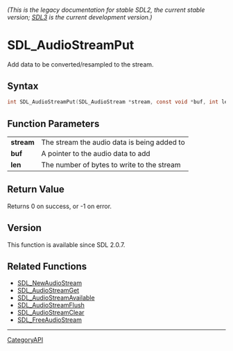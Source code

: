 ###### (This is the legacy documentation for stable SDL2, the current stable version; [SDL3](https://wiki.libsdl.org/SDL3/) is the current development version.)
# SDL_AudioStreamPut

Add data to be converted/resampled to the stream.

## Syntax

```c
int SDL_AudioStreamPut(SDL_AudioStream *stream, const void *buf, int len);

```

## Function Parameters

|                |                                             |
| -------------- | ------------------------------------------- |
| **stream**     | The stream the audio data is being added to |
| **buf**        | A pointer to the audio data to add          |
| **len**        | The number of bytes to write to the stream  |

## Return Value

Returns 0 on success, or -1 on error.

## Version

This function is available since SDL 2.0.7.

## Related Functions

* [SDL_NewAudioStream](SDL_NewAudioStream.md)
* [SDL_AudioStreamGet](SDL_AudioStreamGet.md)
* [SDL_AudioStreamAvailable](SDL_AudioStreamAvailable.md)
* [SDL_AudioStreamFlush](SDL_AudioStreamFlush.md)
* [SDL_AudioStreamClear](SDL_AudioStreamClear.md)
* [SDL_FreeAudioStream](SDL_FreeAudioStream.md)

----
[CategoryAPI](CategoryAPI.md)
